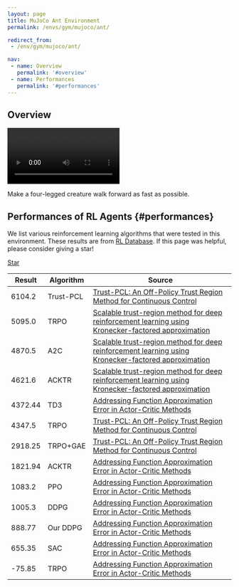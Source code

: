 ```yaml
---
layout: page
title: MuJoCo Ant Environment
permalink: /envs/gym/mujoco/ant/

redirect_from:
 - /env/gym/mujoco/ant/

nav:
 - name: Overview
   permalink: '#overview'
 - name: Performances
   permalink: '#performances'
---
```



## Overview

<video style="max-width: 50%" autoplay loop mute controls>
    <source src='{{ "assets/_pages/envs/gym/mujoco/Ant.mp4" | absolute_url }}' >
</video>

Make a four-legged creature walk forward as fast as possible.


## Performances of RL Agents {#performances}

We list various reinforcement learning algorithms that were tested in this environment. These results are from [RL Database](https://github.com/seungjaeryanlee/rldb). If this page was helpful, please consider giving a star!

<!-- Place this tag where you want the button to render. -->
<a class="github-button" href="https://github.com/seungjaeryanlee/rldb" data-icon="octicon-star" data-size="large" data-show-count="true" aria-label="Star seungjaeryanlee/rldb on GitHub">Star</a>
<!-- Place this tag in your head or just before your close body tag. -->
<script async defer src="https://buttons.github.io/buttons.js"></script>

| Result | Algorithm | Source |
|--------|-----------|--------|
| 6104.2 | Trust-PCL | [Trust-PCL: An Off-Policy Trust Region Method for Continuous Control](https://arxiv.org/abs/1707.01891) |
| 5095.0 | TRPO | [Scalable trust-region method for deep reinforcement learning using Kronecker-factored approximation](https://arxiv.org/abs/1708.05144) |
| 4870.5 | A2C | [Scalable trust-region method for deep reinforcement learning using Kronecker-factored approximation](https://arxiv.org/abs/1708.05144) |
| 4621.6 | ACKTR | [Scalable trust-region method for deep reinforcement learning using Kronecker-factored approximation](https://arxiv.org/abs/1708.05144) |
| 4372.44 | TD3 | [Addressing Function Approximation Error in Actor-Critic Methods](https://arxiv.org/abs/1802.09477) |
| 4347.5 | TRPO | [Trust-PCL: An Off-Policy Trust Region Method for Continuous Control](https://arxiv.org/abs/1707.01891) |
| 2918.25 | TRPO+GAE | [Trust-PCL: An Off-Policy Trust Region Method for Continuous Control](https://arxiv.org/abs/1707.01891) |
| 1821.94 | ACKTR | [Addressing Function Approximation Error in Actor-Critic Methods](https://arxiv.org/abs/1802.09477) |
| 1083.2 | PPO | [Addressing Function Approximation Error in Actor-Critic Methods](https://arxiv.org/abs/1802.09477) |
| 1005.3 | DDPG | [Addressing Function Approximation Error in Actor-Critic Methods](https://arxiv.org/abs/1802.09477) |
| 888.77 | Our DDPG | [Addressing Function Approximation Error in Actor-Critic Methods](https://arxiv.org/abs/1802.09477) |
| 655.35 | SAC | [Addressing Function Approximation Error in Actor-Critic Methods](https://arxiv.org/abs/1802.09477) |
| -75.85 | TRPO | [Addressing Function Approximation Error in Actor-Critic Methods](https://arxiv.org/abs/1802.09477) |

